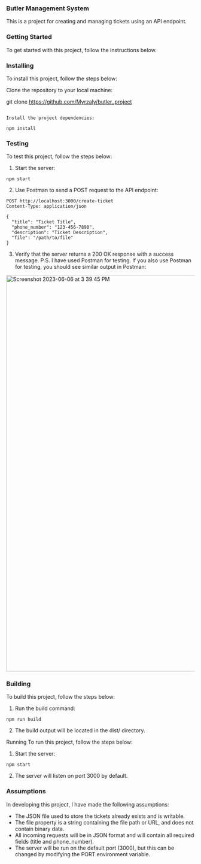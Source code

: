 ### Butler Management System
This is a project for creating and managing tickets using an API endpoint.

### Getting Started
To get started with this project, follow the instructions below.

### Installing
To install this project, follow the steps below:

Clone the repository to your local machine:

git clone https://github.com/Myrzaly/butler_project
```

Install the project dependencies:

npm install
```
### Testing
To test this project, follow the steps below:

1. Start the server:
```
npm start
```

2. Use Postman to send a POST request to the API endpoint:
```
POST http://localhost:3000/create-ticket
Content-Type: application/json

{
  "title": "Ticket Title",
  "phone_number": "123-456-7890",
  "description": "Ticket Description",
  "file": "/path/to/file"
}
```

3. Verify that the server returns a 200 OK response with a success message. 
P.S. I have used Postman for testing. If you also use Postman for testing, you should see similar output in Postman: 
<img width="1059" alt="Screenshot 2023-06-06 at 3 39 45 PM" src="https://github.com/Myrzaly/butler_project/assets/120097418/d43dddd3-97db-4897-bb40-4c255e53b8c4">


### Building
To build this project, follow the steps below:

1. Run the build command:
```
npm run build
```
2. The build output will be located in the dist/ directory.

Running
To run this project, follow the steps below:

1. Start the server:
```
npm start
```
2. The server will listen on port 3000 by default.

### Assumptions
In developing this project, I have made the following assumptions:

- The JSON file used to store the tickets already exists and is writable.
- The file property is a string containing the file path or URL, and does not contain binary data.
- All incoming requests will be in JSON format and will contain all required fields (title and phone_number).
- The server will be run on the default port (3000), but this can be changed by modifying the PORT environment variable.
